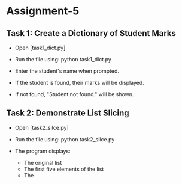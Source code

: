 # Assignment-5

## Task 1: Create a Dictionary of Student Marks

- Open [task1_dict.py]
- Run the file using:
  python task1_dict.py

- Enter the student's name when prompted.
- If the student is found, their marks will be displayed.
- If not found, "Student not found." will be shown.

## Task 2: Demonstrate List Slicing

- Open [task2_silce.py]
- Run the file using:
  python task2_silce.py

- The program displays:
  - The original list
  - The first five elements of the list
  - The
